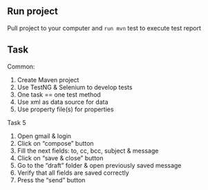 ## Run project
Pull project to your computer and 
    ```
    run mvn
    ```
 test to execute test report

## Task
Common:
1. Create Maven project
2. Use TestNG & Selenium to develop tests
3. One task == one test method
4. Use xml as data source for data
5. Use property file(s) for properties

Task 5
1. Open gmail & login 
2. Click on “compose” button
3. Fill the next fields: to, cc, bcc, subject & message
4. Click on “save & close” button
5. Go to the “draft” folder & open previously saved message
6. Verify that all fields are saved correctly
7. Press the “send” button